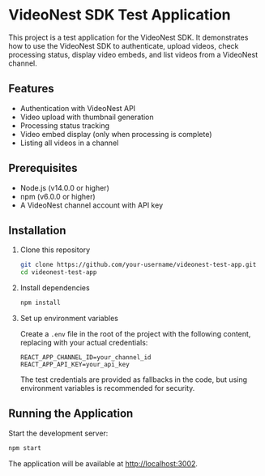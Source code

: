 # VideoNest SDK Test Application

This project is a test application for the VideoNest SDK. It demonstrates how to use the VideoNest SDK to authenticate, upload videos, check processing status, display video embeds, and list videos from a VideoNest channel.

## Features

- Authentication with VideoNest API
- Video upload with thumbnail generation
- Processing status tracking
- Video embed display (only when processing is complete)
- Listing all videos in a channel

## Prerequisites

- Node.js (v14.0.0 or higher)
- npm (v6.0.0 or higher)
- A VideoNest channel account with API key

## Installation

1. Clone this repository
   ```bash
   git clone https://github.com/your-username/videonest-test-app.git
   cd videonest-test-app
   ```

2. Install dependencies
   ```bash
   npm install
   ```

3. Set up environment variables
   
   Create a `.env` file in the root of the project with the following content, replacing with your actual credentials:
   ```
   REACT_APP_CHANNEL_ID=your_channel_id
   REACT_APP_API_KEY=your_api_key
   ```
   
   The test credentials are provided as fallbacks in the code, but using environment variables is recommended for security.

## Running the Application

Start the development server:
```bash
npm start
```

The application will be available at [http://localhost:3002](http://localhost:3002).

